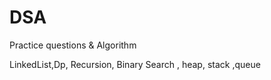 # DSA
Practice questions &amp; Algorithm

LinkedList,Dp, Recursion, Binary Search , heap, stack ,queue

